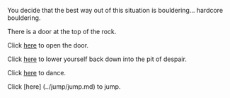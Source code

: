 You decide that the best way out of this situation is bouldering... hardcore bouldering.

There is a door at the top of the rock.

Click [here](../froboznia/froboznia.md) to open the door.

Click [here](../marshmallow.md) to lower yourself back down into the pit of despair.

Click [here](../dance/dance.md) to dance.

Click [here] (../jump/jump.md) to jump.
